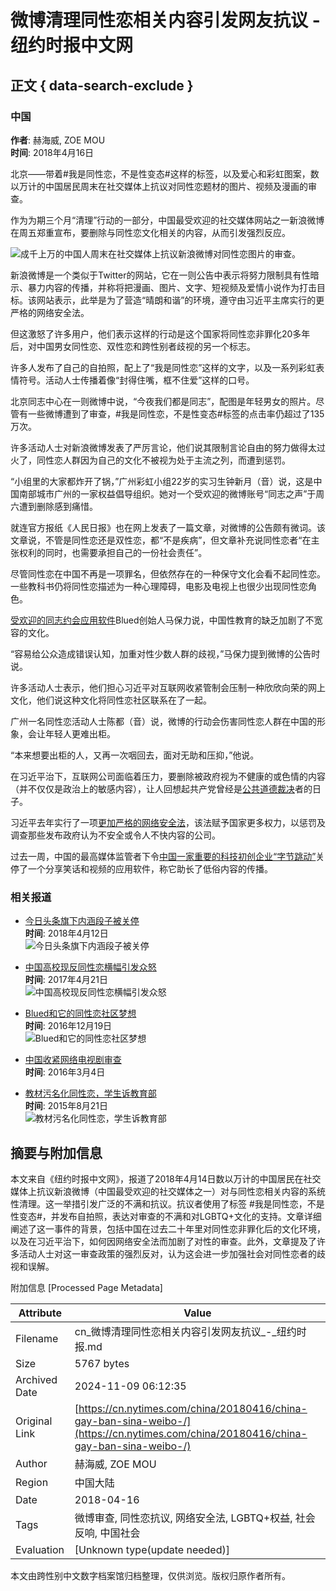 # 微博清理同性恋相关内容引发网友抗议 - 纽约时报中文网

## 正文 { data-search-exclude }


### 中国

**作者**: 赫海威, ZOE MOU  
**时间**: 2018年4月16日  

北京——带着#我是同性恋，不是性变态#这样的标签，以及爱心和彩虹图案，数以万计的中国居民周末在社交媒体上抗议对同性恋题材的图片、视频及漫画的审查。

作为为期三个月“清理”行动的一部分，中国最受欢迎的社交媒体网站之一新浪微博在周五郑重宣布，要删除与同性恋文化相关的内容，从而引发强烈反应。

![成千上万的中国人周末在社交媒体上抗议新浪微博对同性恋图片的审查。](https://static01.nyt.com/images/2018/04/16/world/asia/16chinagay/16chinagay-jumbo.jpg)

新浪微博是一个类似于Twitter的网站，它在一则公告中表示将努力限制具有性暗示、暴力内容的传播，并称将把漫画、图片、文字、短视频及爱情小说作为打击目标。该网站表示，此举是为了营造“晴朗和谐”的环境，遵守由习近平主席实行的更严格的网络安全法。

但这激怒了许多用户，他们表示这样的行动是这个国家将同性恋非罪化20多年后，对中国男女同性恋、双性恋和跨性别者歧视的另一个标志。

许多人发布了自己的自拍照，配上了“我是同性恋”这样的文字，以及一系列彩虹表情符号。活动人士传播着像“封得住嘴，框不住爱”这样的口号。

北京同志中心在一则微博中说，“今夜我们都是同志”，配图是年轻男女的照片。尽管有一些微博遭到了审查，#我是同性恋，不是性变态#标签的点击率仍超过了135万次。

许多活动人士对新浪微博发表了严厉言论，他们说其限制言论自由的努力做得太过火了，同性恋人群因为自己的文化不被视为处于主流之列，而遭到惩罚。

“小组里的大家都炸开了锅，”广州彩虹小组22岁的实习生钟新月（音）说，这是中国南部城市广州的一家权益倡导组织。她对一个受欢迎的微博账号“同志之声”于周六遭到删除感到痛惜。

就连官方报纸《人民日报》也在网上发表了一篇文章，对微博的公告颇有微词。该文章说，不管是同性恋还是双性恋，都“不是疾病”，但文章补充说同性恋者“在主张权利的同时，也需要承担自己的一份社会责任”。

尽管同性恋在中国不再是一项罪名，但依然存在的一种保守文化会看不起同性恋。一些教科书仍将同性恋描述为一种心理障碍，电影及电视上也很少出现同性恋角色。

[受欢迎的同志约会应用软件](http://cn.nytimes.com/china/20161219/building-a-community-and-an-empire-with-a-gay-dating-app-in-china/)Blued创始人马保力说，中国性教育的缺乏加剧了不宽容的文化。

“容易给公众造成错误认知，加重对性少数人群的歧视，”马保力提到微博的公告时说。

许多活动人士表示，他们担心习近平对互联网收紧管制会压制一种欣欣向荣的网上文化，他们说这种文化将同性恋社区联系在了一起。

广州一名同性恋活动人士陈都（音）说，微博的行动会伤害同性恋人群在中国的形象，会让年轻人更难出柜。

“本来想要出柜的人，又再一次咽回去，面对无助和压抑，”他说。

在习近平治下，互联网公司面临着压力，要删除被政府视为不健康的或色情的内容（并不仅仅是政治上的敏感内容），让人回想起共产党曾经是[公共道德裁决](https://cn.nytimes.com/china/20170925/china-internet-censorship/ "Link: https://cn.nytimes.com/china/20170925/china-internet-censorship/")者的日子。

习近平去年实行了一项[更加严格的网络安全法](https://www.nytimes.com/2017/05/31/business/china-cybersecurity-law.html "Link: https://www.nytimes.com/2017/05/31/business/china-cybersecurity-law.html")，该法赋予国家更多权力，以惩罚及调查那些发布政府认为不安全或令人不快内容的公司。

过去一周，中国的最高媒体监管者下令[中国一家重要的科技初创企业“字节跳动”](https://cn.nytimes.com/technology/20180412/china-toutiao-bytedance-censor/)关停了一个分享笑话和视频的应用软件，称它助长了低俗内容的传播。

### 相关报道

- [今日头条旗下内涵段子被关停](https://www.nytimes.com/20180412/china-toutiao-bytedance-censor/)  
  **时间**: 2018年4月12日  
  ![今日头条旗下内涵段子被关停](https://static01.nyt.com/images/2018/04/12/world/12chinacensor-1/12chinacensor-1-thumbLarge.jpg)

- [中国高校现反同性恋横幅引发众怒](https://www.nytimes.com/20170421/china-anti-gay-banner-university/)  
  **时间**: 2017年4月21日  
  ![中国高校现反同性恋横幅引发众怒](https://static01.nyt.com/images/2017/04/21/world/21china-1/21china-1-thumbLarge.jpg)

- [Blued和它的同性恋社区梦想](https://www.nytimes.com/20161219/building-a-community-and-an-empire-with-a-gay-dating-app-in-china/)  
  **时间**: 2016年12月19日  
  ![Blued和它的同性恋社区梦想](https://static01.nyt.com/images/2016/12/08/world/10BLUED-1/10BLUED-1-thumbLarge.jpg)

- [中国收紧网络电视剧审查](https://www.nytimes.com/20160304/c04artsbeat-china/)  
  **时间**: 2016年3月4日  

- [教材污名化同性恋，学生诉教育部](https://www.nytimes.com/20150821/c21sino-texts/)  
  **时间**: 2015年8月21日  
  ![教材污名化同性恋，学生诉教育部](https://static01.nyt.com/images/2015/08/19/world/18sino-textbook01/18sino-textbook01-thumbLarge-v2.jpg)

## 摘要与附加信息

<!-- tcd_abstract -->
本文来自《纽约时报中文网》，报道了2018年4月14日数以万计的中国居民在社交媒体上抗议新浪微博（中国最受欢迎的社交媒体之一）对与同性恋相关内容的系统性清理。这一举措引发广泛的不满和抗议。抗议者使用了标签 #我是同性恋，不是性变态#，并发布自拍照，表达对审查的不满和对LGBTQ+文化的支持。文章详细阐述了这一事件的背景，包括中国在过去二十年里对同性恋非罪化后的文化环境，以及在习近平治下，如何因网络安全法而加剧了对性的审查。此外，文章提及了许多活动人士对这一审查政策的强烈反对，认为这会进一步加强社会对同性恋者的歧视和误解。
<!-- tcd_abstract_end -->

附加信息 [Processed Page Metadata]

| Attribute       | Value                                  |
|-----------------|----------------------------------------|
| Filename        | cn_微博清理同性恋相关内容引发网友抗议_-_纽约时报.md                             |
| Size            | 5767 bytes                           |
| Archived Date   | 2024-11-09 06:12:35                             |
| Original Link   | [https://cn.nytimes.com/china/20180416/china-gay-ban-sina-weibo-/](https://cn.nytimes.com/china/20180416/china-gay-ban-sina-weibo-/)                       |
| Author          | 赫海威, ZOE MOU                               |
| Region          | 中国大陆                               |
| Date            | 2018-04-16                                 |
| Tags            | 微博审查, 同性恋抗议, 网络安全法, LGBTQ+权益, 社会反响, 中国社会                                 |
| Evaluation            | [Unknown type(update needed)]                                 |
<!-- tcd_table_end -->

本文由跨性别中文数字档案馆归档整理，仅供浏览。版权归原作者所有。

